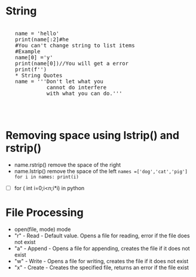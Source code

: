# String

<pre>
 
   name = 'hello'
   print(name[:2]#he
   #You can't change string to list items
   #Example 
   name[0] ='y'
   print(name[0])//You will get a error
   print(f'')
   * String Quotes 
   name = '''Don't let what you 
             cannot do interfere 
             with what you can do.'''

               
 
</pre>

# Removing space using lstrip() and rstrip()
  * name.rstrip() remove the space of the right
  * name.lstrip() remove the space of the left
`
  names =['dog','cat','pig']
  for i in names:
      print(i)
`
     
* [ ] for ( int i=0;i<n;i*i) in python
# File Processing
* open(file, mode) 
mode
* "r" - Read - Default value. Opens a file for reading, error if the file does not exist
* "a" - Append - Opens a file for appending, creates the file if it does not exist
* "w" - Write - Opens a file for writing, creates the file if it does not exist
* "x" - Create - Creates the specified file, returns an error if the file exist





